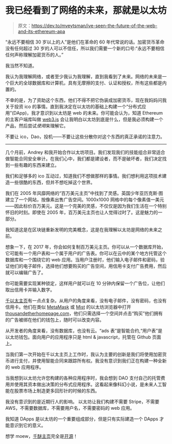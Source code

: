 # 我已经看到了网络的未来，那就是以太坊

> 原文：<https://dev.to/mveytsman/ive-seen-the-future-of-the-web-and-its-ethereum-apa>

“永远不要相信 30 岁以上的人”是他们在革命的 60 年代常说的话。加密货币革命没有任何超过 30 岁的人可以不信任，所以我们需要一个新的口号:“永远不要相信任何声称理解加密货币的人。”

我当然不知道。

我认为我理解网络，或者至少我认为我理解，直到我看到了未来。网络的未来是一个巨大的全球数据库和计算机，具有无摩擦的支付、认证和授权，所有这些都是内置的。

不幸的是，为了资助这个东西，他们不得不把它伪装成加密货币，现在我妈妈问我关于投资 ico 的事情。直到我决定在以太坊的基础上构建一个“分布式应用”(DApp)，我才意识到以太坊是 web 的未来。你可能会认为，知道 Ethereum 的主客户端库叫做 [web3.js](https://github.com/ethereum/web3.js/) 会让我明白以太坊到底是什么，但是我必须构建一个产品，然后尝试*使用*来理解它。

不要让 ico，Dao，投机——不要让这些分散你对这个东西的真正承诺的注意力。

* * *

几个月前，Andrey 和我开始合作以太坊项目。我们发现我们的技能组合非常适合做智能合同安全审计。在我们心中，我们都是建设者，而不是破坏者，我们决定找到一些有趣的东西来建立。

我们和足够多的 ico 互动过，知道我们不想做那样的事情。我们想利用这项技术建造一些很酷的东西，但并不想吃掉这个世界。

我们在 2005 年风靡网络的“百万美元主页”中找到了灵感。英国少年亚历克斯·图建立了一个网站，按像素出售广告空间。1000x1000 网格中的每个像素值一美元——因此标价百万美元。这是一个完美的灵感，不仅仅是因为我们生活在一个特别怀旧的时刻。即使在 2005 年，百万美元主页也让人觉得过时了。这是魅力的一部分。

我知道这是在区块链重新发明的完美概念，这是在我理解以太坊是网络的未来之前。

想象一下，在 2017 年，你会如何复制百万美元主页。你可以从一个数据库开始，它可能有一个用户表和一个属于用户的广告表。你可以在云中的某个地方托管这个数据库和一个围绕它的 web 应用。当用户注册时，他们输入电子邮件和密码，验证他们的电子邮件，选择他们想要购买的广告空间，用信用卡支付广告费用，然后就可以编辑广告了。

你可能需要实现某种锁定，这样用户就可以在 10 分钟内保留一个广告位，让他们取出信用卡并输入数字。

[千以太主页](https://thousandetherhomepage.com)有一点点复杂。从用户的角度来看，没有电子邮件，没有密码，也没有信用卡。他们在类似 [MetaMask](https://metamask.io/) 或 [Mist](https://github.com/ethereum/mist) 的以太坊浏览器中打开[thousandetherhomepage.com](https://thousandetherhomepage.com)，他们只需选择一个空间并点击“购买”他们拥有的广告被绑在他们的钱包上，随时可以改变内容。

从开发者的角度来看，没有数据库，也没有云。“ads 表”是智能合约,“用户表”是以太坊钱包。面向用户的应用程序只是 html & javascript，托管在 Github 页面上。

当我们第一次开始在千以太主页上工作时，我认为主要的创新是我们将使用加密货币进行支付，并使用智能合同来跟踪所有权。我没有意识到我们正在构建一种全新的 web 应用程序。

当我想到以太坊允许您构建的各种应用程序时，我会想到 DAO 支付自己的托管费用并使用其资本做出决策的分布式应用程序。这看起来像科幻小说，是未来人工智能在股票市场上制造更多回形针的时候的东西。

我没有意识到的是近期行人的影响。
以太坊让我们构建不需要 Stripe，不需要 AWS，不需要数据库，不需要用户名，不需要密码的 web 应用。

我知道 DApps 是以太坊的一个重要组成部分，但是只有实际建造一个 DApps 才能意识到它的意义。

想学 moew，[千醚主页](https://thousandetherhomepage.com)完全是[开源](https://github.com/thousandetherhomepage/ketherhomepage)！